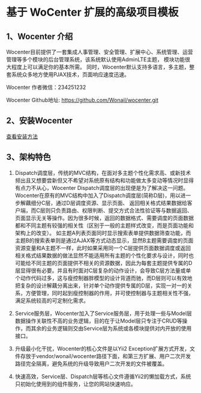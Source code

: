 基于 WoCenter 扩展的高级项目模板
===============================

1、Wocenter 介绍
-------------

Wocenter目前提供了一套集成人事管理、安全管理、扩展中心、系统管理、运营管理等多个模块的后台管理系统，该系统默认使用AdminLTE主题，
模块功能很大程度上可以满足你的基本所需。
同时，Wocenter默认支持多语言，多主题，整套系统众多地方使用PJAX技术，页面响应速度迅速。

Wocenter 作者微信：234251232

Wocenter Github地址: https://github.com/Wonail/wocenter.git

2、安装Wocenter
------------

[查看安装方法](https://github.com/Wonail/wocenter_advanced/blob/master/INSTALL.md)

3、架构特色
-----------

1. Dispatch调度层，传统的MVC结构，在面对多主题个性化需求高、或新技术频出且又想要尝新但又不希望对系统原有结构和功能做太多变动等情况时显得有点力不从心，Wocenter Dispatch调度层的出现便是为了解决这一问题。
Wocenter在原有的MVC结构中加入了Dispatch调度层(简称D层)，用以进一步解藕细分C层，通过D层调度资源、显示页面、 返回相关格式结果数据给客户端，而C层则只负责路由、权限判断、提交方式合法性验证等与数据返回、页面显示无关等操作。因为很多时候，返回的数据格式、需要调度的页面数据都和不同主题有较强的相关性（区别于一般的主题样式改变，而是页面功能和架构上的改变）。
如主题A列表页面同时显示搜索表单提供数据筛查功能，而主题B的搜索表单则是通过AJAX等方式动态显示，显然B主题需要调度的页面资源变量和A主题不一样，此时如果采用同一个C层提供页面数据调度或返回相关格式结果数据的做法显然不能适用所有主题的个性化要求与设计，同时也可能给不同主题的页面提供不相关的资源数据，因此为每套主题提供专属的D层显得很有必要。并且有时面对C层复杂的动作设计，会导致C层方法量或单个动作代码过多，这与瘦控制器胖模型的设计背道而驰，而D层则可以有效地把复杂的设计解藕分离出来，针对单个动作提供专属的D层，实现一对一的关系，方便管理，同时起到瘦控制器的作用，并可使控制器与主题相关性不强，满足系统较高的可定制化需求。

2. Service服务层，Wocenter加入了Service服务层，用于处理一些与Model层数据操作关联性不高的业务逻辑，目的在于让Model层只专注于CRUD等操作，而其余的业务逻辑则交由Service层为系统或各模块提供对内开放的使用接口。

3. 升级最小化干扰，Wocenter的核心文件是以Yii2 Exception扩展方式开发，文件存放于vendor/wonail/wocenter路径下面，和第三方扩展、用户二次开发路径完全隔离，避免系统的升级导致用户二次开发的文件被覆盖。

4. 快速高效，Service层、Dispatch层等核心文件遵循Yii2的懒加载方式，系统只初始化使用到的组件服务，让您的网站快速响应。
